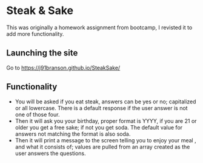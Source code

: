 # Steak & Sake
This was originally a homework assignment from bootcamp, I revisted it to add more functionality. 

## Launching the site
Go to https://j91branson.github.io/SteakSake/

## Functionality
- You will be asked if you eat steak, answers can be yes or no; capitalized or all lowercase. There is a default response if the user answer is not one of those four.
- Then it will ask you your birthday, proper format is YYYY, if you are 21 or older you get a free sake; if not you get soda. The default value for answers not matching the format is also soda.
- Then it will print a message to the screen telling you to enjoy your meal , and what it consists of; values are pulled from an array created as the user answers the questions. 
